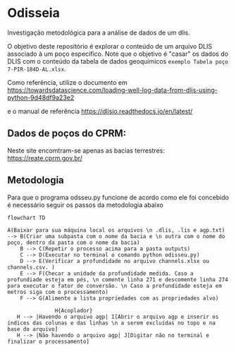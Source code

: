 # Odisseia
Investigação metodológica para a análise de dados de um dlis.

O objetivo deste repositório é explorar o conteúdo de um arquivo DLIS associado à um poço específico. Note que o objetivo é "casar" os dados do DLIS com o conteúdo da tabela de dados geoquímicos `exemplo Tabela poço 7-PIR-184D-AL.xlsx`.<br>

Como referência, utilize o documento em https://towardsdatascience.com/loading-well-log-data-from-dlis-using-python-9d48df9a23e2

e o manual de referência https://dlisio.readthedocs.io/en/latest/

## Dados de poços do CPRM:
Neste site encomtram-se apenas as bacias terrestres: https://reate.cprm.gov.br/


## Metodologia

Para que o programa odsseu.py funcione de acordo como ele foi concebido é necessário seguir os passos da metodologia abaixo

```mermaid
flowchart TD

A(Baixar para sua máquina local os arquivos \n .dlis, .lis e agp.txt) --> B(Criar uma subpasta com o nome da bacia e \n outra com o nome do poço, dentro da pasta com o nome da bacia)
    B --> C(Repetir o processo acima para a pasta outputs)
    C --> D(Executar no terminal o comando python odisseu.py)
    D --> E(Verificar a profundidade no arquivo channels.xlsx ou channels.csv. ) 
    E --> F(Checar a unidade da profundidade medida. Caso a profundiade esteja em pés, \n comente linha 271 e descomente linha 274 para executar o fator de conversão. \n Caso a profundidade esteja em metros siga com o processamento)
    F --> G(Alimente a lista propriedades com as propriedades alvo)

               H{Acoplador}
   H --> |Havendo o arquivo agp| I[Abrir o arquivo agp e inserir os índices das colunas e das linhas \n a serem excluídas no topo e na base do arquivo]   
   H --> |Não havendo o arquivo agp| J[Digitar não no terminal e finalizar o processamento]


```

